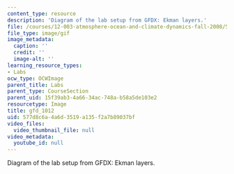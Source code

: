 ```yaml
---
content_type: resource
description: 'Diagram of the lab setup from GFDX: Ekman layers.'
file: /courses/12-003-atmosphere-ocean-and-climate-dynamics-fall-2008/577d8c6a4a6d3519a135f2a7b89037bf_gfd_1012.gif
file_type: image/gif
image_metadata:
  caption: ''
  credit: ''
  image-alt: ''
learning_resource_types:
- Labs
ocw_type: OCWImage
parent_title: Labs
parent_type: CourseSection
parent_uid: 15f39ab3-4a66-34ac-748a-b58a5de103e2
resourcetype: Image
title: gfd_1012
uid: 577d8c6a-4a6d-3519-a135-f2a7b89037bf
video_files:
  video_thumbnail_file: null
video_metadata:
  youtube_id: null
---
```

Diagram of the lab setup from GFDX: Ekman layers.

